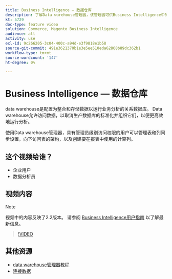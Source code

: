 ```yaml
---
title: Business Intelligence — 数据仓库
description: 了解Data warehouse管理器，该管理器可供Business Intelligence中的管理员用户使用。
kt: 5729
doc-type: feature video
solution: Commerce, Magento Business Intelligence
audience: all
activity: use
exl-id: 9c266205-3c04-400c-a94d-e3f9818e1b58
source-git-commit: 491e3621370b1e3e5ee510eda62868b89dc362b1
workflow-type: tm+mt
source-wordcount: '147'
ht-degree: 0%

---
```


# Business Intelligence — 数据仓库

data warehouse是配置为整合和存储数据以运行业务分析的关系数据库。 Data warehouse允许访问数据，以取消生产数据库的标准化并组织它们，以便更高效地运行分析。

使用Data warehouse管理器，具有管理员级别访问权限的用户可以管理表和列同步设置，向下访问表的架构，以及创建要在报表中使用的计算列。

## 这个视频给谁？

- 企业用户
- 数据分析员

## 视频内容

>[!NOTE]
>
>视频中的内容反映了2.2版本。 请参阅 [Business Intelligence用户指南](https://docs.magento.com/mbi/) 以了解最新信息。

>[!VIDEO](https://video.tv.adobe.com/v/35984?quality=12&learn=on)

## 其他资源

- [data warehouse管理器教程](https://docs.magento.com/mbi/data-analyst/data-warehouse-mgr/tour-dwm.html)
- [连接数据](https://docs.magento.com/mbi/data-analyst/importing-data/connecting-data/connecting-data.html)
